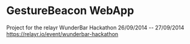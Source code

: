 GestureBeacon WebApp
====================

Project for the relayr WunderBar Hackathon 26/09/2014 -- 27/09/2014
https://relayr.io/event/wunderbar-hackathon
